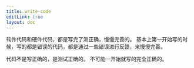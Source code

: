 ```yaml
---
title: write-code
editLink: true
layout: doc
---
```

软件代码和硬件代码，都是写完了测正确，慢慢完善的。
基本上第一开始写的时候，写的都是错误的代码，都是通过一些错误进行反馈，来慢慢完善。

代码不是写正确的，是测试正确的。
不可能一开始就写的完全正确的。
